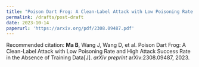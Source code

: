 ```yaml
---
title: "Poison Dart Frog: A Clean-Label Attack with Low Poisoning Rate and High Attack Success Rate in the Absence of Training Data"
permalink: /drafts/post-draft
date: 2023-10-14
paperurl: 'https://arxiv.org/pdf/2308.09487.pdf'
---
```


Recommended citation: **Ma B**, Wang J, Wang D, et al. Poison Dart Frog: A Clean-Label Attack with Low Poisoning Rate and High Attack Success Rate in the Absence of Training Data[J]. *arXiv preprint* arXiv:2308.09487, 2023.

